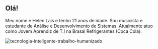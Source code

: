 ## Olá!

Meu nome é Helen Laís e tenho 21 anos de idade.
Sou musicista e estudante de Análise e Desenvolvimento de Sistemas.
Atualmente atuo como Jovem Aprendiz de T.I na Brasal Refrigerantes (Coca Cola).

<!--
**helen2411/helen2411** is a ✨ _special_ ✨ repository because its `README.md` (this file) appears on your GitHub profile.

Here are some ideas to get you started:

- 🔭 I’m currently working on ...
- 🌱 I’m currently learning ...
- 👯 I’m looking to collaborate on ...
- 🤔 I’m looking for help with ...
- 💬 Ask me about ...
- 📫 How to reach me: ...
- 😄 Pronouns: ...
- ⚡ Fun fact: ...
-->
![tecnologia-inteligente-trabalho-humanizado](https://github.com/user-attachments/assets/8e05d33f-47da-47c9-8cfa-de1be4809467)
